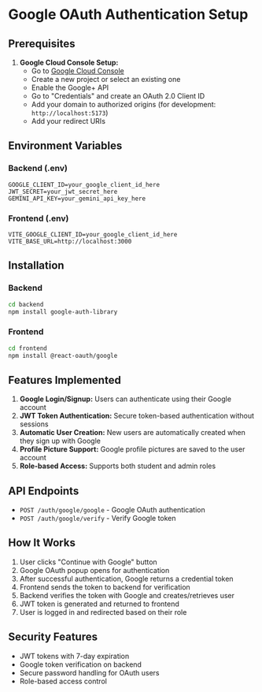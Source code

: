 # Google OAuth Authentication Setup

## Prerequisites

1. **Google Cloud Console Setup:**
   - Go to [Google Cloud Console](https://console.cloud.google.com/)
   - Create a new project or select an existing one
   - Enable the Google+ API
   - Go to "Credentials" and create an OAuth 2.0 Client ID
   - Add your domain to authorized origins (for development: `http://localhost:5173`)
   - Add your redirect URIs

## Environment Variables

### Backend (.env)
```env
GOOGLE_CLIENT_ID=your_google_client_id_here
JWT_SECRET=your_jwt_secret_here
GEMINI_API_KEY=your_gemini_api_key_here
```

### Frontend (.env)
```env
VITE_GOOGLE_CLIENT_ID=your_google_client_id_here
VITE_BASE_URL=http://localhost:3000
```

## Installation

### Backend
```bash
cd backend
npm install google-auth-library
```

### Frontend
```bash
cd frontend
npm install @react-oauth/google
```

## Features Implemented

1. **Google Login/Signup:** Users can authenticate using their Google account
2. **JWT Token Authentication:** Secure token-based authentication without sessions
3. **Automatic User Creation:** New users are automatically created when they sign up with Google
4. **Profile Picture Support:** Google profile pictures are saved to the user account
5. **Role-based Access:** Supports both student and admin roles

## API Endpoints

- `POST /auth/google/google` - Google OAuth authentication
- `POST /auth/google/verify` - Verify Google token

## How It Works

1. User clicks "Continue with Google" button
2. Google OAuth popup opens for authentication
3. After successful authentication, Google returns a credential token
4. Frontend sends the token to backend for verification
5. Backend verifies the token with Google and creates/retrieves user
6. JWT token is generated and returned to frontend
7. User is logged in and redirected based on their role

## Security Features

- JWT tokens with 7-day expiration
- Google token verification on backend
- Secure password handling for OAuth users
- Role-based access control 